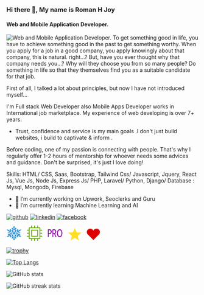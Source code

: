 ### Hi there 👋, My name is Roman H Joy
#### Web and Mobile Application Developer.
![Web and Mobile Application Developer.](https://scontent.fdac24-1.fna.fbcdn.net/v/t39.30808-6/273805392_3264810037087448_2490645004229220624_n.jpg?stp=dst-jpg_p640x640&_nc_cat=107&ccb=1-7&_nc_sid=e3f864&_nc_ohc=V1aAq1Jtq6IAX9oHcJB&_nc_ht=scontent.fdac24-1.fna&oh=00_AT_F7b7tLfQj3x2-v7_kC24vtot_eDyDJSgvjMsiCpOMCg&oe=630AC249)
To get something good in life, you have to achieve something good in the past to get something worthy. When you apply for a job in a good company, you apply knowingly about that company, this is natural. right...?
But, have you ever thought why that company needs you...? Why will they choose you from so many people? Do something in life so that they themselves find you as a suitable candidate for that job.

First of all, I talked a lot about principles, but now I have not introduced myself...


I'm  Full stack Web Developer also Mobile Apps Developer works in International job marketplace.
My experience of web developing is over 7+ years.
- Trust, confidence and service is my main goals .I don't just build websites, i build to captivate & inform .

Before coding, one of my passion is connecting with people. That's why I regularly offer 1-2 hours of mentorship for whoever needs some advices and guidance. Don't be surprised, it's just I love doing!


Skills: HTML/ CSS, Saas, Bootstrap, Tailwind Css/ Javascript, Jquery, React Js, Vue Js, Node Js, Express Js/ PHP, Laravel/ Python, Django/ Database : Mysql, Mongodb, Firebase

- 🔭 I’m currently working on Upwork, Seoclerks and Guru 
- 🌱 I’m currently learning Machine Learning and AI 


[<img src='https://cdn.jsdelivr.net/npm/simple-icons@3.0.1/icons/github.svg' alt='github' height='40'>](https://github.com/Roman-H-Joy)  [<img src='https://cdn.jsdelivr.net/npm/simple-icons@3.0.1/icons/linkedin.svg' alt='linkedin' height='40'>](https://www.linkedin.com/in/https://www.linkedin.com/in/sakib-hasan-al-ruman-9a8504208//)  [<img src='https://cdn.jsdelivr.net/npm/simple-icons@3.0.1/icons/facebook.svg' alt='facebook' height='40'>](https://www.facebook.com/https://www.facebook.com/profile.php?id=100006754515634)  

<a href='https://archiveprogram.github.com/'><img src='https://raw.githubusercontent.com/acervenky/animated-github-badges/master/assets/acbadge.gif' width='40' height='40'></a> <a href='https://docs.github.com/en/developers'><img src='https://raw.githubusercontent.com/acervenky/animated-github-badges/master/assets/devbadge.gif' width='40' height='40'></a> <a href='https://github.com/pricing'><img src='https://raw.githubusercontent.com/acervenky/animated-github-badges/master/assets/pro.gif' width='40' height='40'></a> <a href='https://stars.github.com/'><img src='https://raw.githubusercontent.com/acervenky/animated-github-badges/master/assets/starbadge.gif' width='35' height='35'></a> <a href='https://docs.github.com/en/github/supporting-the-open-source-community-with-github-sponsors'><img src='https://raw.githubusercontent.com/acervenky/animated-github-badges/master/assets/sponsorbadge.gif' width='35' height='35'></a> 

[![trophy](https://github-profile-trophy.vercel.app/?username=Roman-H-Joy)](https://github.com/ryo-ma/github-profile-trophy)

[![Top Langs](https://github-readme-stats.vercel.app/api/top-langs/?username=Roman-H-Joy)](https://github.com/anuraghazra/github-readme-stats)

![GitHub stats](https://github-readme-stats.vercel.app/api?username=Roman-H-Joy&show_icons=true)  

![GitHub streak stats](https://github-readme-streak-stats.herokuapp.com/?user=Roman-H-Joy)  



